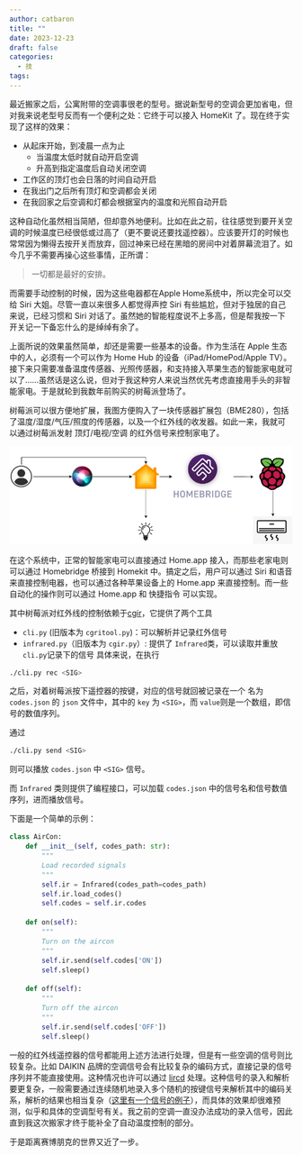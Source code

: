 ```yaml
---
author: catbaron
title: ""
date: 2023-12-23
draft: false
categories:
  - 技
tags:
---
```

最近搬家之后，公寓附带的空调事很老的型号。据说新型号的空调会更加省电，但对我来说老型号反而有一个便利之处：它终于可以接入 HomeKit 了。现在终于实现了这样的效果：
- 从起床开始，到凌晨一点为止
	- 当温度太低时就自动开启空调
	- 升高到指定温度后自动关闭空调
- 工作区的顶灯也会日落的时间自动开启
- 在我出门之后所有顶灯和空调都会关闭
- 在我回家之后空调和灯都会根据室内的温度和光照自动开启

这种自动化虽然相当简陋，但却意外地便利。比如在此之前，往往感觉到要开关空调的时候温度已经很低或过高了（更不要说还要找遥控器）。应该要开灯的时候也常常因为懒得去按开关而放弃，回过神来已经在黑暗的房间中对着屏幕流泪了。如今几乎不需要再操心这些事情，正所谓：
> 一切都是最好的安排。

而需要手动控制的时候，因为这些电器都在Apple Home系统中，所以完全可以交给 Siri 大姐。尽管一直以来很多人都觉得声控 Siri 有些尴尬，但对于独居的自己来说，已经习惯和 Siri 对话了。虽然她的智能程度说不上多高，但是帮我按一下开关记一下备忘什么的是绰绰有余了。

上面所说的效果虽然简单，却还是需要一些基本的设备。作为生活在 Apple 生态中的人，必须有一个可以作为 Home Hub 的设备（iPad/HomePod/Apple TV）。接下来只需要准备温度传感器、光照传感器，和支持接入苹果生态的智能家电就可以了……虽然话是这么说，但对于我这种穷人来说当然优先考虑直接用手头的非智能家电。于是就轮到我数年前购买的树莓派登场了。

树莓派可以很方便地扩展，我图方便购入了一块传感器扩展包（BME280），包括了温度/湿度/气压/照度的传感器，以及一个红外线的收发器。如此一来，我就可以通过树莓派发射 顶灯/电视/空调 的红外信号来控制家电了。

![](https://raw.githubusercontent.com/catbaron0/pic/main/images/20231230022601.png)

在这个系统中，正常的智能家电可以直接通过 Home.app 接入，而那些老家电则可以通过 Homebridge 桥接到 Homekit 中。搞定之后，用户可以通过 Siri 和语音来直接控制电器，也可以通过各种苹果设备上的 Home.app 来直接控制。而一些自动化的操作则可以通过 Home.app 和 快捷指令 可以实现。

其中树莓派对红外线的控制依赖于[cgir](https://github.com/IndoorCorgi/cgir)，它提供了两个工具
-  `cli.py` (旧版本为 `cgritool.py`)：可以解析并记录红外信号
- `infrared.py`（旧版本为 `cgir.py`）: 提供了 `Infrared`类，可以读取并重放 `cli.py`记录下的信号
具体来说，在执行
```bash
./cli.py rec <SIG>
```
之后，对着树莓派按下遥控器的按键，对应的信号就回被记录在一个 名为`codes.json` 的 `json` 文件中，其中的 `key` 为 `<SIG>`，而 `value`则是一个数组，即信号的数值序列。

通过
```bash
./cli.py send <SIG>
```
则可以播放 `codes.json` 中 `<SIG>` 信号。

而 `Infrared` 类则提供了编程接口，可以加载 `codes.json` 中的信号名和信号数值序列，进而播放信号。

下面是一个简单的示例：

```python
class AirCon:
    def __init__(self, codes_path: str):
		"""
		Load recorded signals
		"""
        self.ir = Infrared(codes_path=codes_path)
        self.ir.load_codes()
        self.codes = self.ir.codes

    def on(self):
		"""
		Turn on the aircon
		"""
        self.ir.send(self.codes['ON'])
        self.sleep()

    def off(self):
		"""
		Turn off the aircon
		"""
        self.ir.send(self.codes['OFF'])
        self.sleep()
```

一般的红外线遥控器的信号都能用上述方法进行处理，但是有一些空调的信号则比较复杂。比如 DAIKIN 品牌的空调信号会有比较复杂的编码方式，直接记录的信号序列并不能直接使用。这种情况也许可以通过 [lircd](https://gist.github.com/johndryan/37fd9d8b4f0fd30c945d4b474de9537e) 处理。这种信号的录入和解析要更复杂，一般需要通过连续随机地录入多个随机的按键信号来解析其中的编码关系，解析的结果也相当复杂（[这里有一个信号的例子](https://gist.github.com/leon-anavi/6b7d6c2daaefef5b01054a8b8a0397ae)），而具体的效果却很难预测，似乎和具体的空调型号有关。我之前的空调一直没办法成功的录入信号，因此直到我这次搬家才终于能补全了自动温度控制的部分。

于是距离赛博朋克的世界又近了一步。